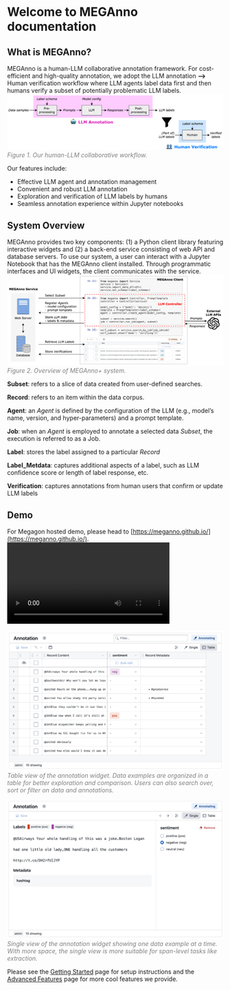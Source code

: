 # Welcome to MEGAnno documentation
## What is MEGAnno?
MEGAnno is a human-LLM collaborative annotation framework. For cost-efficient and high-quality annotation, we adopt the LLM annotation <strong>--></strong> Human verification workflow where LLM agents label data first and then humans verify a subset of potentially problematic LLM labels.
![Figure 1. Our human-LLM collaborative workflow.](assets/images/meganno_site_fig1.png)
<br/><span style="color: gray;">*Figure 1. Our human-LLM collaborative workflow.*</span>

Our features include:

* Effective LLM agent and annotation management
* Convenient and robust LLM annotation
* Exploration and verification of LLM labels by humans
* Seamless annotation experience within Jupyter notebooks

## System Overview
MEGAnno provides two key components: (1) a Python client library featuring interactive widgets and (2) a back-end service consisting of web API and database servers. To use our system, a user can interact with a Jupyter Notebook that has the MEGAnno client installed. Through programmatic interfaces and UI widgets, the client communicates with the service.
![Figure 2. Overview of MEGAnno+ system.](assets/images/meganno_site_fig2.png)
<br/><span style="color: gray;">*Figure 2. Overview of MEGAnno+ system.*</span>

**Subset**: refers to a slice of data created from user-defined searches. 

**Record**: refers to an item within the data corpus. 

**Agent**: an _Agent_ is defined by the configuration of the LLM (e.g., model’s name, version, and hyper-parameters) and a prompt template. 

**Job**: when an _Agent_ is employed to annotate a selected data _Subset_, the execution is referred to as a Job.

**Label**: stores the label assigned to a particular _Record_

**Label_Metdata**: captures additional aspects of a label, such as LLM confidence score or length of label response, etc.

**Verification**: captures annotations from human users that confirm or update LLM labels



## Demo
For Megagon hosted demo, please head to [https://meganno.github.io/](https://meganno.github.io/).
<video controls width='75%'>
    <source src="https://meganno.s3.amazonaws.com/eacl-2024-demo.mp4" type="video/mp4">
</video>

![Labeler's table view](assets/images/table.png)
<br/><span style="color: gray;">*Table view of the annotation widget. Data examples are organized in a table for better exploration and comparison. Users can also search over, sort or filter on data and annotations.*</span>

![Labeler's single view](assets/images/single.png)
<br/><span style="color: gray;">*Single view of the annotation widget showing one data example at a time. With more space, the single view is more suitable for span-level tasks like extraction.*</span>

Please see the [Getting Started](quickstart.md) page for setup instructions and the [Advanced Features](advanced.md) page for more cool features we provide.